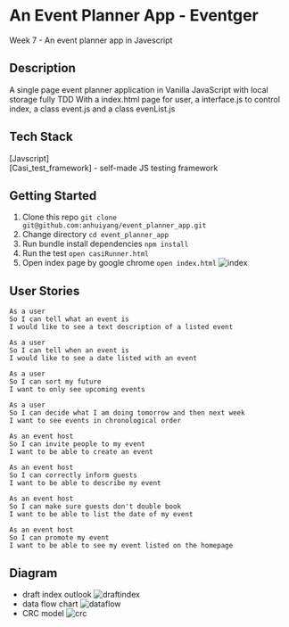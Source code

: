 # An Event Planner App - Eventger
Week 7 - An event planner app in Javescript

## Description
A single page event planner application in Vanilla JavaScript with local storage fully TDD
With a index.html page for user, a interface.js to control index, a class event.js and a class evenList.js

## Tech Stack
[Javscript]  
[Casi_test_framework] - self-made JS testing framework

## Getting Started
1. Clone this repo `git clone git@github.com:anhuiyang/event_planner_app.git`
2. Change directory  `cd event_planner_app`
3. Run bundle install dependencies `npm install`
4. Run the test `open casiRunner.html`
5. Open index page by google chrome `open index.html`
![index](https://github.com/anhuiyang/event_planner_app/blob/master/images/Screenshot%202019-03-12%20at%203.57.54%20pm.png?raw=true)

## User Stories
```
As a user
So I can tell what an event is
I would like to see a text description of a listed event

As a user
So I can tell when an event is
I would like to see a date listed with an event

As a user
So I can sort my future
I want to only see upcoming events

As a user
So I can decide what I am doing tomorrow and then next week
I want to see events in chronological order

As an event host
So I can invite people to my event
I want to be able to create an event

As an event host
So I can correctly inform guests
I want to be able to describe my event

As an event host
So I can make sure guests don't double book
I want to be able to list the date of my event

As an event host
So I can promote my event
I want to be able to see my event listed on the homepage
```
## Diagram 
* draft index outlook
 ![draftindex](https://github.com/anhuiyang/event_planner_app/blob/master/images/eventger_index.png?raw=true)
* data flow chart
 ![dataflow](https://github.com/anhuiyang/event_planner_app/blob/master/images/eventger_dataflow.png?raw=true)
* CRC model
 ![crc](https://github.com/anhuiyang/event_planner_app/blob/master/images/eventger_crc.png?raw=true)
